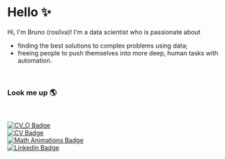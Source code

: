# Hello ✨

Hi, I'm Bruno (rosilva)! I'm a data scientist who is passionate about 
- finding the best solutions to complex problems using data;
- freeing people to push themselves into more deep, human tasks with automation.


<br><h3>Look me up 🌎</h3><br>
<br>[![CV_O Badge](https://img.shields.io/badge/CV-Overview-black)](https://rosilva.carrd.co/)
<br>[![CV Badge](https://img.shields.io/badge/CV-Complete-blueviolet)](https://drive.google.com/file/d/1zWVMK8sx69VTSxpkqlTA616jC7qDYXY1/view?usp=sharing)
<br>[![Math Animations Badge](https://img.shields.io/badge/Project-ML_Animations-red)](https://github.com/brunorosilva/ML-animations)
<br>[![Linkedin Badge](https://img.shields.io/badge/Linkedin-brunorosilva-blue)](https://www.linkedin.com/in/brunorosilva)
